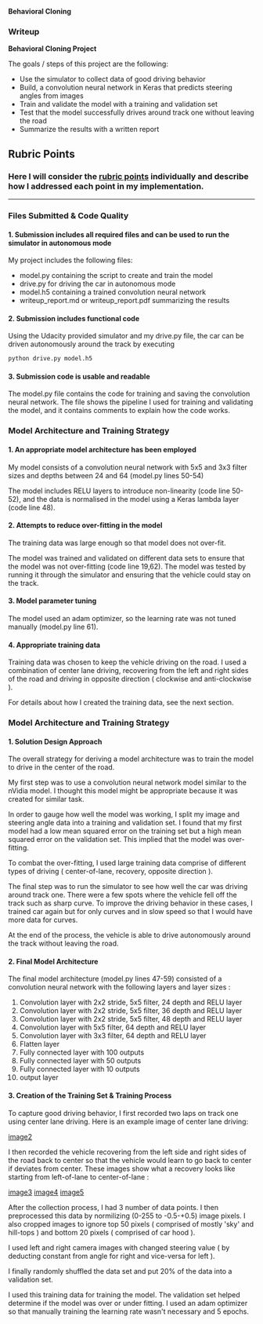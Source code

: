 **Behavioral Cloning** 

### Writeup

**Behavioral Cloning Project**

The goals / steps of this project are the following:
* Use the simulator to collect data of good driving behavior
* Build, a convolution neural network in Keras that predicts steering angles from images
* Train and validate the model with a training and validation set
* Test that the model successfully drives around track one without leaving the road
* Summarize the results with a written report


[//]: # (Image References)

[image2]: ./examples/center.jpg "center"
[image3]: ./examples/l1.jpg "Recovery Image"
[image4]: ./examples/l2.jpg "Recovery Image"
[image5]: ./examples/l3.jpg "Recovery Image"
## Rubric Points
### Here I will consider the [rubric points](https://review.udacity.com/#!/rubrics/432/view) individually and describe how I addressed each point in my implementation.  

---
### Files Submitted & Code Quality

#### 1. Submission includes all required files and can be used to run the simulator in autonomous mode

My project includes the following files:
* model.py containing the script to create and train the model
* drive.py for driving the car in autonomous mode
* model.h5 containing a trained convolution neural network 
* writeup_report.md or writeup_report.pdf summarizing the results

#### 2. Submission includes functional code
Using the Udacity provided simulator and my drive.py file, the car can be driven autonomously around the track by executing 
```sh
python drive.py model.h5
```

#### 3. Submission code is usable and readable

The model.py file contains the code for training and saving the convolution neural network. The file shows the pipeline I used for training and validating the model, and it contains comments to explain how the code works.

### Model Architecture and Training Strategy

#### 1. An appropriate model architecture has been employed

My model consists of a convolution neural network with 5x5 and 3x3 filter sizes and depths between 24 and 64 (model.py lines 50-54) 

The model includes RELU layers to introduce non-linearity (code line 50-52), and the data is normalised in the model using a Keras lambda layer (code line 48). 

#### 2. Attempts to reduce over-fitting in the model

The training data was large enough so that model does not over-fit. 

The model was trained and validated on different data sets to ensure that the model was not over-fitting (code line 19,62). The model was tested by running it through the simulator and ensuring that the vehicle could stay on the track.

#### 3. Model parameter tuning

The model used an adam optimizer, so the learning rate was not tuned manually (model.py line 61).

#### 4. Appropriate training data

Training data was chosen to keep the vehicle driving on the road. I used a combination of center lane driving, recovering from the left and right sides of the road and driving in opposite direction ( clockwise and anti-clockwise ).

For details about how I created the training data, see the next section. 

### Model Architecture and Training Strategy

#### 1. Solution Design Approach

The overall strategy for deriving a model architecture was to train the model to drive in the center of the road.

My first step was to use a convolution neural network model similar to the nVidia model. I thought this model might be appropriate because it was created for similar task.

In order to gauge how well the model was working, I split my image and steering angle data into a training and validation set. I found that my first model had a low mean squared error on the training set but a high mean squared error on the validation set. This implied that the model was over-fitting. 

To combat the over-fitting, I used large training data comprise of different types of driving ( center-of-lane, recovery, opposite direction ).

The final step was to run the simulator to see how well the car was driving around track one. There were a few spots where the vehicle fell off the track such as sharp curve. To improve the driving behavior in these cases, I trained car again but for only curves and in slow speed so that I would have more data for curves.

At the end of the process, the vehicle is able to drive autonomously around the track without leaving the road.

#### 2. Final Model Architecture

The final model architecture (model.py lines 47-59) consisted of a convolution neural network with the following layers and layer sizes :

 1. Convolution layer with 2x2 stride, 5x5 filter, 24 depth and RELU layer
 2. Convolution layer with 2x2 stride, 5x5 filter, 36 depth and RELU layer
 3. Convolution layer with 2x2 stride, 5x5 filter, 48 depth and RELU layer
 4. Convolution layer with 5x5 filter, 64 depth and RELU layer
 5. Convolution layer with 3x3 filter, 64 depth and RELU layer
 6. Flatten layer
 7. Fully connected layer with 100 outputs
 8. Fully connected layer with 50 outputs
 9. Fully connected layer with 10 outputs
 10. output layer

#### 3. Creation of the Training Set & Training Process

To capture good driving behavior, I first recorded two laps on track one using center lane driving. Here is an example image of center lane driving:

[image2]

I then recorded the vehicle recovering from the left side and right sides of the road back to center so that the vehicle would learn to go back to center if deviates from center. These images show what a recovery looks like starting from left-of-lane to center-of-lane :

[image3]
[image4]
[image5]

After the collection process, I had 3 number of data points. I then preprocessed this data by normilizing (0-255 to -0.5-+0.5) image pixels.
I also cropped images to ignore top 50 pixels ( comprised of mostly 'sky' and hill-tops ) and bottom 20 pixels ( comprised of car hood ).

I used left and right camera images with changed steering value ( by deducting constant from angle for right and vice-versa for left ).

I finally randomly shuffled the data set and put 20% of the data into a validation set. 

I used this training data for training the model. The validation set helped determine if the model was over or under fitting. I used an adam optimizer so that manually training the learning rate wasn't necessary and 5 epochs.
